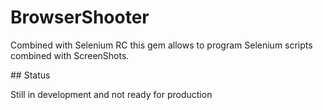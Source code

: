 # BrowserShooter

Combined with Selenium RC this gem allows to program Selenium scripts combined with ScreenShots.

## Status

Still in development and not ready for production